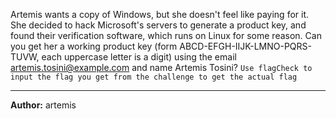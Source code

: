 Artemis wants a copy of Windows, but she doesn't feel like paying for it. She decided to hack Microsoft's servers to generate a product key, and found their verification software, which runs on Linux for some reason. Can you get her a working product key (form ABCD-EFGH-IIJK-LMNO-PQRS-TUVW, each uppercase letter is a digit) using the email artemis.tosini@example.com and name Artemis Tosini?
`Use flagCheck to input the flag you get from the challenge to get the actual flag`

---
**Author:** artemis
